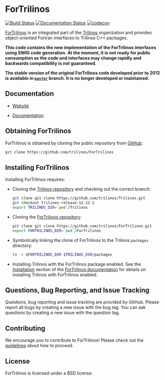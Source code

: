 ForTrilinos
===========

[![Build Status](https://cloud.cees.ornl.gov/jenkins-ci/buildStatus/icon?job=ForTrilinos-continuous)](https://cloud.cees.ornl.gov/jenkins-ci/job/ForTrilinos-continuous)
[![Documentation Status](http://readthedocs.org/projects/fortrilinos/badge/?version=latest)](http://fortrilinos.readthedocs.io/en/latest/?badge=latest)
[![codecov](https://codecov.io/gh/trilinos/ForTrilinos/branch/develop/graph/badge.svg)](https://codecov.io/gh/trilinos/ForTrilinos/branch/develop)

[ForTrilinos](http://trilinos.org/packages/fortrilinos) is an integrated part of the [Trilinos](http://trilinos.org) organization  and provides object-oriented Fortran interfaces to Trilinos C++ packages.

**This code contains the new implementation of the ForTrilinos interfaces using SWIG code generation. At the moment, it is not ready for public consumption as the code and interfaces may change rapidly and backwards compatibility is not guaranteed.**

**The stable version of the original ForTrilinos code developed prior to 2012 is available in [`master`](https://github.com/trilinos/ForTrilinos/tree/master) branch. It is no longer developed or maintained.**

Documentation
-------------

* [Website](http://trilinos.org/packages/fortrilinos)

* [Documentation](http://fortrilinos.readthedocs.org)

Obtaining ForTrilinos
---------------------

ForTrilinos is obtained by cloning the public repository from [GitHub](https://github.com/):

```sh
git clone https://github.com/trilinos/ForTrilinos
```

Installing ForTrilinos
----------------------

Installing ForTrilinos requires:

- Cloning the [Trilinos repository](https://github.com/trilinos/Trilinos) and
  checking out the correct branch:

  ```sh
  git clone git clone https://github.com/trilinos/Trilinos.git
  git checkout trilinos-release-12.12-1
  export TRILINOS_DIR=`pwd`/Trilinos
  ```

- Cloning the [ForTrilinos repository](https://github.com/trilinos/ForTrilinos):

  ```sh
  git clone git clone https://github.com/trilinos/ForTrilinos.git
  export FORTRILINOS_DIR=`pwd`/ForTrilinos
  ```

- Symbolically linking the clone of ForTrilinos to the Trilinos `packages`
  directory:

  ```sh
  ln -s $FORTRILINOS_DIR $TRILINOS_DIR/packages
  ```

- Installing Trilinos with the ForTrilinos package enabled.  See the
  [Installation](http://fortrilinos.readthedocs.io/en/latest/install.html#installation) section of the [ForTrilinos documentation](http://fortrilinos.readthedocs.io/en/latest/index.html) for details on installing Trilinos with ForTrilinos enabled.

Questions, Bug Reporting, and Issue Tracking
--------------------------------------------

Questions, bug reporting and issue tracking are provided by GitHub. Please
report all bugs by creating a new issue with the bug tag. You can ask
questions by creating a new issue with the question tag.

Contributing
------------
We encourage you to contribute to ForTrilinos! Please check out the
[guidelines](CONTRIBUTING.md) about how to proceed.

License
-------
ForTrilinos is licensed under a BSD license.
